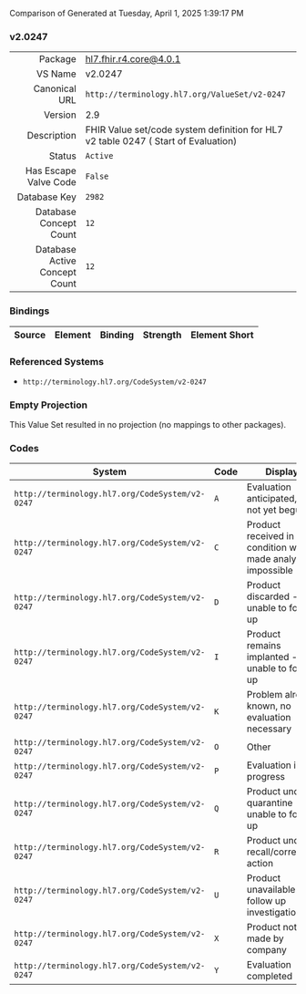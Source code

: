 Comparison of 
Generated at Tuesday, April 1, 2025 1:39:17 PM

### v2.0247

|      |     |
| ---: | --- |
| Package | hl7.fhir.r4.core@4.0.1 |
| VS Name | v2.0247 |
| Canonical URL | `http://terminology.hl7.org/ValueSet/v2-0247` |
| Version | 2.9 |
| Description | FHIR Value set/code system definition for HL7 v2 table 0247 ( Start of Evaluation) |
| Status | `Active` |
| Has Escape Valve Code | `False` |
| Database Key | `2982` |
| Database Concept Count | `12` |
| Database Active Concept Count | `12` |
### Bindings

| Source | Element | Binding | Strength | Element Short |
| ------ | ------- | ------- | -------- | ------------- |

### Referenced Systems

* `http://terminology.hl7.org/CodeSystem/v2-0247`
### Empty Projection

This Value Set resulted in no projection (no mappings to other packages).

### Codes

| System | Code | Display |
| ------ | ---- | ------- |
| `http://terminology.hl7.org/CodeSystem/v2-0247` | `A` | Evaluation anticipated, but not yet begun |
| `http://terminology.hl7.org/CodeSystem/v2-0247` | `C` | Product received in condition which made analysis impossible |
| `http://terminology.hl7.org/CodeSystem/v2-0247` | `D` | Product discarded -- unable to follow up |
| `http://terminology.hl7.org/CodeSystem/v2-0247` | `I` | Product remains implanted -- unable to follow up |
| `http://terminology.hl7.org/CodeSystem/v2-0247` | `K` | Problem already known, no evaluation necessary |
| `http://terminology.hl7.org/CodeSystem/v2-0247` | `O` | Other |
| `http://terminology.hl7.org/CodeSystem/v2-0247` | `P` | Evaluation in progress |
| `http://terminology.hl7.org/CodeSystem/v2-0247` | `Q` | Product under quarantine -- unable to follow up |
| `http://terminology.hl7.org/CodeSystem/v2-0247` | `R` | Product under recall/corrective action |
| `http://terminology.hl7.org/CodeSystem/v2-0247` | `U` | Product unavailable for follow up investigation |
| `http://terminology.hl7.org/CodeSystem/v2-0247` | `X` | Product not made by company |
| `http://terminology.hl7.org/CodeSystem/v2-0247` | `Y` | Evaluation completed |
